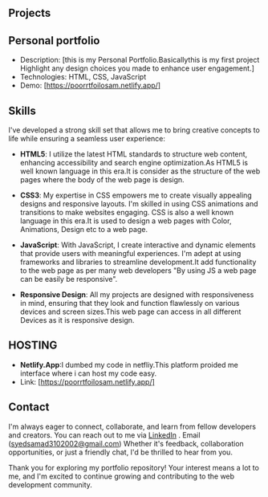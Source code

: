 ## Projects

## Personal portfolio

- Description: [this is my Personal Portfolio.Basicallythis is my first project Highlight any design choices you made to enhance user engagement.]
- Technologies: HTML, CSS, JavaScript
- Demo: [https://poorrtfoilosam.netlify.app/]


## Skills

I've developed a strong skill set that allows me to bring creative concepts to life while ensuring a seamless user experience:

- **HTML5**: I utilize the latest HTML standards to structure web content, enhancing accessibility and search engine optimization.As HTML5 is well known language in this era.It is consider as the structure of the web pages where the body of the web page is design.

- **CSS3**: My expertise in CSS empowers me to create visually appealing designs and responsive layouts. I'm skilled in using CSS animations and transitions to make websites engaging. CSS is also a well known language in this era.It is used to design a web pages with Color, Animations, Design etc to a web page.

- **JavaScript**: With JavaScript, I create interactive and dynamic elements that provide users with meaningful experiences. I'm adept at using frameworks and libraries to streamline development.It add functionality to the web page as per many web developers "By using JS  a web page can be easily be responsive". 

- **Responsive Design**: All my projects are designed with responsiveness in mind, ensuring that they look and function flawlessly on various devices and screen sizes.This web page can access in all different Devices as it is responsive design.

## HOSTING
- **Netlify.App**:I dumbed my code in netfliy.This platform proided me interface where i can host my code easy.
- Link: [https://poorrtfoilosam.netlify.app/]


## Contact

I'm always eager to connect, collaborate, and learn from fellow developers and creators. You can reach out to me via [LinkedIn](https://www.linkedin.com/in/syed-samad-b2128425b/) . Email (syedsamad3102002@gmail.com) Whether it's feedback, collaboration opportunities, or just a friendly chat, I'd be thrilled to hear from you.

Thank you for exploring my portfolio repository! Your interest means a lot to me, and I'm excited to continue growing and contributing to the web development community.
